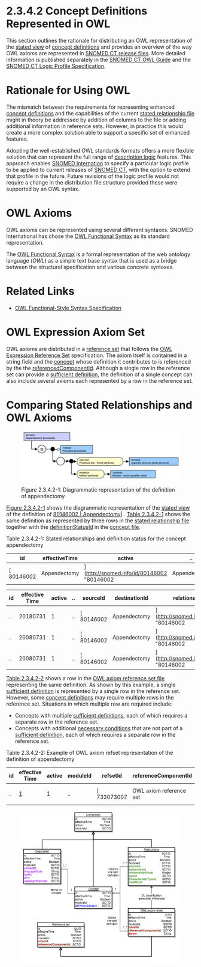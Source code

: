 # 2.3.4.2 Concept Definitions Represented in OWL

This section outlines the rationale for distributing an OWL representation of the [stated view](https://confluence.ihtsdotools.org/display/DOCGLOSS/stated+view "Glossary link: stated view") of [concept definitions](https://confluence.ihtsdotools.org/display/DOCGLOSS/concept+definition "Glossary link: concept definitions") and provides an overview of the way OWL axioms are represented in [SNOMED CT release files](https://confluence.ihtsdotools.org/display/DOCGLOSS/SNOMED+CT+release+file "Glossary link: SNOMED CT release files"). More detailed information is published separately in the [SNOMED CT OWL Guide](https://confluence.ihtsdotools.org/display/DOCOWL) and the [SNOMED CT Logic Profile Specification](https://confluence.ihtsdotools.org/display/DOCLPS). 

# Rationale for Using OWL

The mismatch between the requirements for representing enhanced [concept definitions](https://confluence.ihtsdotools.org/display/DOCGLOSS/concept+definition "Glossary link: concept definitions") and the capabilities of the current [stated relationship file](https://confluence.ihtsdotools.org/display/DOCRELFMT/stated+relationship+file "Reference term: stated relationship file") might in theory be addressed by addition of columns to the file or adding additional information in reference sets. However, in practice this would create a more complex solution able to support a specific set of enhanced features. 

Adopting the well-established OWL standards formats offers a more flexible solution that can represent the full range of [description logic](https://confluence.ihtsdotools.org/display/DOCGLOSS/description+logic "Glossary link: description logic") features. This approach enables [SNOMED Internation](https://confluence.ihtsdotools.org/display/DOCGLOSS/SNOMED+Internation "Glossary link: SNOMED Internation") to specify a particular logic profile to be applied to current releases of [SNOMED CT](https://confluence.ihtsdotools.org/display/DOCGLOSS/SNOMED+CT "Glossary link: SNOMED CT"), with the option to extend that profile in the future. Future revisions of the logic profile would not require a change in the distribution file structure provided these were supported by an OWL syntax. 

# OWL Axioms

OWL axioms can be represented using several different syntaxes. SNOMED International has chose the [OWL Functional Syntax](https://confluence.ihtsdotools.org/display/DOCGLOSS/OWL+Functional+Syntax "Glossary link: OWL Functional Syntax") as its standard representation. 

The [OWL Functional Syntax](https://confluence.ihtsdotools.org/display/DOCGLOSS/OWL+Functional+Syntax "Glossary link: OWL Functional Syntax") is  a formal representation of the web ontology language (_OWL_) as a simple text base syntax that is used as a bridge between the structural specification and various concrete syntaxes. 

# Related Links

  * [OWL Functional-Style Syntax Specification](https://www.w3.org/TR/owl2-syntax/#Functional-Style_Syntax)

# OWL Expression Axiom Set

OWL axioms are distributed in a [reference set](https://confluence.ihtsdotools.org/display/DOCRELFMT/reference+set+\(field\) "Reference term: reference set \(field\)") that follows the [OWL Expression Reference Set](5.2.1.9-OWL-Expression-Reference-Set_66486617.html) specification. The axiom itself is contained in a string field and the [concept](https://confluence.ihtsdotools.org/display/DOCGLOSS/concept "Glossary link: concept") whose definition it contributes to is referenced by the the [referencedComponentId](https://confluence.ihtsdotools.org/display/DOCRELFMT/referencedComponentId+\(field\) "Reference term: referencedComponentId \(field\)"). Although a single row in the reference set can provide a [sufficient definition](https://confluence.ihtsdotools.org/display/DOCGLOSS/sufficient+definition "Glossary link: sufficient definition"), the definition of a single concept can also include several axioms each represented by a row in the reference set. 

# Comparing Stated Relationships and OWL Axioms

  

<figure><img src="../../../images/71172647.png" alt="" title=""><figcaption><p>Figure 2.3.4.2-1: Diagrammatic representation of the definition of appendectomy</p></figcaption></figure>

[Figure 2.3.4.2-1](https://confluence.ihtsdotools.org/display/DOCRELFMT/2.3.4.2+Concept+Definitions+Represented+in+OWL#Figure-appendectomy-diagram "Diagrammatic representation of the definition of appendectomy") shows the diagrammatic representation of the [stated view](https://confluence.ihtsdotools.org/display/DOCGLOSS/stated+view "Glossary link: stated view") of the definition of [ 80146002 | Appendectomy|](http://snomed.info/id/80146002 "80146002 | Appendectomy |") . [Table 2.3.4.2-1](https://confluence.ihtsdotools.org/display/DOCRELFMT/2.3.4.2+Concept+Definitions+Represented+in+OWL#Table-appendectomy-stated-rels "Stated relationships and definition status for the concept appendectomy") shows the same definition as represented by three rows in the [stated relationship file](https://confluence.ihtsdotools.org/display/DOCRELFMT/stated+relationship+file "Reference term: stated relationship file") together with the [definitionStatusId](https://confluence.ihtsdotools.org/display/DOCRELFMT/definitionStatusId+\(field\) "Reference term: definitionStatusId \(field\)") in the [concept file](https://confluence.ihtsdotools.org/display/DOCRELFMT/concept+file "Reference term: concept file"). 

Table 2.3.4.2-1: Stated relationships and definition status for the concept appendectomy

**id**| **effectiveTime**| **active**| **..**| **definitionStatusId**  
---|---|---|---|---  
[ 80146002 | Appendectomy|](http://snomed.info/id/80146002 "80146002 | Appendectomy |") | 20020131| 1| ..|  [ 900000000000073002 | Sufficiently defined concept|](http://snomed.info/id/900000000000073002 "900000000000073002 | Sufficiently defined concept |")  
  
**id**| **effective Time**| **active**| **..**| **sourceId**| **destinationId**| **relationship Group**| **typeId**| **..**| **..**  
---|---|---|---|---|---|---|---|---|---  
..| 20180731| 1| ..|  [ 80146002 | Appendectomy|](http://snomed.info/id/80146002 "80146002 | Appendectomy |") |  [ 71388002 | Procedure|](http://snomed.info/id/71388002 "71388002 | Procedure |") | 0|  [ 116680003 | Is a|](http://snomed.info/id/116680003 "116680003 | Is a |") | ..| ..  
..| 20080731| 1| ..|  [ 80146002 | Appendectomy|](http://snomed.info/id/80146002 "80146002 | Appendectomy |") |  [ 129304002 | Excision - action|](http://snomed.info/id/129304002 "129304002 | Excision - action |") | 1|  [ 260686004 | Method|](http://snomed.info/id/260686004 "260686004 | Method |") | ..| ..  
..| 20080731| 1| ..|  [ 80146002 | Appendectomy|](http://snomed.info/id/80146002 "80146002 | Appendectomy |") |  [ 66754008 | Appendix structure|](http://snomed.info/id/66754008 "66754008 | Appendix structure |") | 1|  [ 405813007 | Procedure site - Direct|](http://snomed.info/id/405813007 "405813007 | Procedure site - Direct |") | ..| ..  
  
[Table 2.3.4.2-2](https://confluence.ihtsdotools.org/display/DOCRELFMT/2.3.4.2+Concept+Definitions+Represented+in+OWL#Table-appendectomy-owl-axiom "Example of OWL axiom refset representation of the definition of appendectomy") shows a row in the [OWL axiom reference set file](https://confluence.ihtsdotools.org/display/DOCRELFMT/OWL+axiom+reference+set+file "Reference term: OWL axiom reference set file") representing the same definition. As shown by this example, a single [sufficient definition](https://confluence.ihtsdotools.org/display/DOCGLOSS/sufficient+definition "Glossary link: sufficient definition") is represented by a single row in the reference set. However, some [concept definitions](https://confluence.ihtsdotools.org/display/DOCGLOSS/concept+definition "Glossary link: concept definitions") may require multiple rows in the reference set. Situations in which multiple row are required include: 

  * Concepts with multiple [sufficient definitions](https://confluence.ihtsdotools.org/display/DOCGLOSS/sufficient+definition "Glossary link: sufficient definitions"), each of which requires a separate row in the reference set. 
  * Concepts with additional [necessary conditions](https://confluence.ihtsdotools.org/display/DOCGLOSS/necessary+condition "Glossary link: necessary conditions") that are not part of a [sufficient definition](https://confluence.ihtsdotools.org/display/DOCGLOSS/sufficient+definition "Glossary link: sufficient definition"), each of which requires a separate row in the reference set. 

  

Table 2.3.4.2-2: Example of OWL axiom refset representation of the definition of appendectomy

**id**| **effective Time**| **active**| **moduleId**| **refsetId**| **referenceComponentId**| **owlExpression**  
---|---|---|---|---|---|---  
..| [1](https://confluence.ihtsdotools.org/display/DOCRELFMT/2.3.4.2+Concept+Definitions+Represented+in+OWL#Footnote1 "Footnote: Click here to display the footnote") | 1| ..|  [ 733073007 | OWL axiom reference set|](http://snomed.info/id/733073007 "733073007 | OWL axiom reference set |") |  [ 80146002 | Appendectomy|](http://snomed.info/id/80146002 "80146002 | Appendectomy |") | EquivalentClasses(:80146002 ObjectIntersectionOf(:71388002 ObjectSomeValuesFrom(:609096000 ObjectIntersectionOf(ObjectSomeValuesFrom(:260686004 :129304002) ObjectSomeValuesFrom(:405813007 :66754008)))))   
  

<figure><img src="../../../images/71172651.png" alt="" title=""></figure>

  

